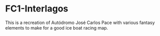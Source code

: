 # FC1-Interlagos
This is a recreation of Autódromo José Carlos Pace with various fantasy elements to make for a good ice boat racing map.
